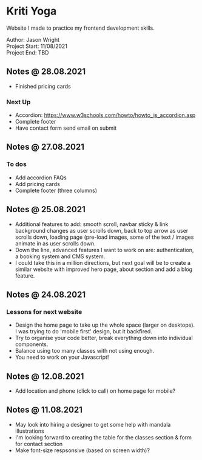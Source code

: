 # Kriti Yoga
Website I made to practice my frontend development skills.

Author: Jason Wright  
Project Start: 11/08/2021  
Project End: TBD  

## Notes @ 28.08.2021
* Finished pricing cards

### Next Up
* Accordion: https://www.w3schools.com/howto/howto_js_accordion.asp
* Complete footer
* Have contact form send email on submit

## Notes @ 27.08.2021
### To dos
* Add accordion FAQs
* Add pricing cards
* Complete footer (three columns)

## Notes @ 25.08.2021
* Additional features to add: smooth scroll, navbar sticky & link background changes as user scrolls down, back to top arrow as user scrolls down, loading page (pre-load images, some of the text / images animate in as user scrolls down.
* Down the line, advanced features I want to work on are: authentication, a booking system and CMS system. 
* I could take this in a million directions, but next goal will be to create a similar website with improved hero page, about section and add a blog feature.

## Notes @ 24.08.2021
### Lessons for next website
* Design the home page to take up the whole space (larger on desktops). I was trying to do 'mobile first' design, but it backfired.
* Try to organise your code better, break everything down into individual components.
* Balance using too many classes with not using enough.
* You need to work on your Javascript!

## Notes @ 12.08.2021
* Add location and phone (click to call) on home page for mobile?

## Notes @ 11.08.2021
* May look into hiring a designer to get some help with mandala illustrations
* I'm looking forward to creating the table for the classes section & form for contact section
* Make font-size respsonsive (based on screen width)?